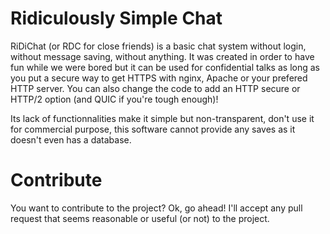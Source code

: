 # Ridiculously Simple Chat
RiDiChat (or RDC for close friends) is a basic chat system without login, without message saving, without anything. It was created in order to have fun while we were bored but it can be used for confidential talks as long as you put a secure way to get HTTPS with nginx, Apache or your prefered HTTP server. You can also change the code to add an HTTP secure or HTTP/2 option (and QUIC if you're tough enough)!

Its lack of functionnalities make it simple but non-transparent, don't use it for commercial purpose, this software cannot provide any saves as it doesn't even has a database.

# Contribute
You want to contribute to the project? Ok, go ahead! I'll accept any pull request that seems reasonable or useful (or not) to the project.
